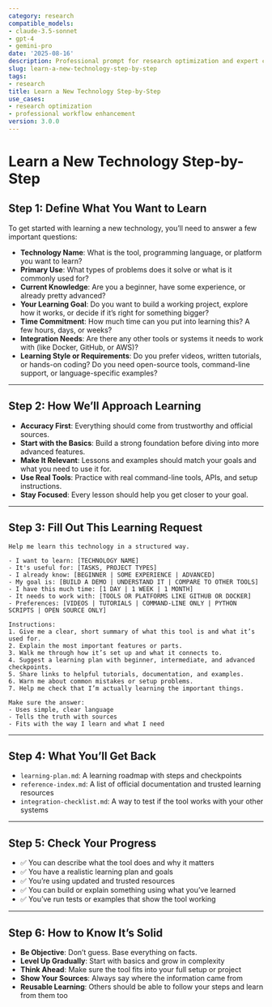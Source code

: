 ```yaml
---
category: research
compatible_models:
- claude-3.5-sonnet
- gpt-4
- gemini-pro
date: '2025-08-16'
description: Professional prompt for research optimization and expert consultation
slug: learn-a-new-technology-step-by-step
tags:
- research
title: Learn a New Technology Step-by-Step
use_cases:
- research optimization
- professional workflow enhancement
version: 3.0.0
---
```


# Learn a New Technology Step-by-Step

## Step 1: Define What You Want to Learn

To get started with learning a new technology, you’ll need to answer a few important questions:

- **Technology Name**: What is the tool, programming language, or platform you want to learn?
- **Primary Use**: What types of problems does it solve or what is it commonly used for?
- **Current Knowledge**: Are you a beginner, have some experience, or already pretty advanced?
- **Your Learning Goal**: Do you want to build a working project, explore how it works, or decide if it’s right for something bigger?
- **Time Commitment**: How much time can you put into learning this? A few hours, days, or weeks?
- **Integration Needs**: Are there any other tools or systems it needs to work with (like Docker, GitHub, or AWS)?
- **Learning Style or Requirements**: Do you prefer videos, written tutorials, or hands-on coding? Do you need open-source tools, command-line support, or language-specific examples?

---

## Step 2: How We’ll Approach Learning

- **Accuracy First**: Everything should come from trustworthy and official sources.
- **Start with the Basics**: Build a strong foundation before diving into more advanced features.
- **Make It Relevant**: Lessons and examples should match your goals and what you need to use it for.
- **Use Real Tools**: Practice with real command-line tools, APIs, and setup instructions.
- **Stay Focused**: Every lesson should help you get closer to your goal.

---

## Step 3: Fill Out This Learning Request

```text
Help me learn this technology in a structured way.

- I want to learn: [TECHNOLOGY NAME]
- It's useful for: [TASKS, PROJECT TYPES]
- I already know: [BEGINNER | SOME EXPERIENCE | ADVANCED]
- My goal is: [BUILD A DEMO | UNDERSTAND IT | COMPARE TO OTHER TOOLS]
- I have this much time: [1 DAY | 1 WEEK | 1 MONTH]
- It needs to work with: [TOOLS OR PLATFORMS LIKE GITHUB OR DOCKER]
- Preferences: [VIDEOS | TUTORIALS | COMMAND-LINE ONLY | PYTHON SCRIPTS | OPEN SOURCE ONLY]

Instructions:
1. Give me a clear, short summary of what this tool is and what it’s used for.
2. Explain the most important features or parts.
3. Walk me through how it’s set up and what it connects to.
4. Suggest a learning plan with beginner, intermediate, and advanced checkpoints.
5. Share links to helpful tutorials, documentation, and examples.
6. Warn me about common mistakes or setup problems.
7. Help me check that I’m actually learning the important things.

Make sure the answer:
- Uses simple, clear language
- Tells the truth with sources
- Fits with the way I learn and what I need
```

---

## Step 4: What You’ll Get Back

- `learning-plan.md`: A learning roadmap with steps and checkpoints
- `reference-index.md`: A list of official documentation and trusted learning resources
- `integration-checklist.md`: A way to test if the tool works with your other systems

---

## Step 5: Check Your Progress

- ✅ You can describe what the tool does and why it matters
- ✅ You have a realistic learning plan and goals
- ✅ You’re using updated and trusted resources
- ✅ You can build or explain something using what you’ve learned
- ✅ You’ve run tests or examples that show the tool working

---

## Step 6: How to Know It’s Solid

- **Be Objective**: Don’t guess. Base everything on facts.
- **Level Up Gradually**: Start with basics and grow in complexity
- **Think Ahead**: Make sure the tool fits into your full setup or project
- **Show Your Sources**: Always say where the information came from
- **Reusable Learning**: Others should be able to follow your steps and learn from them too
